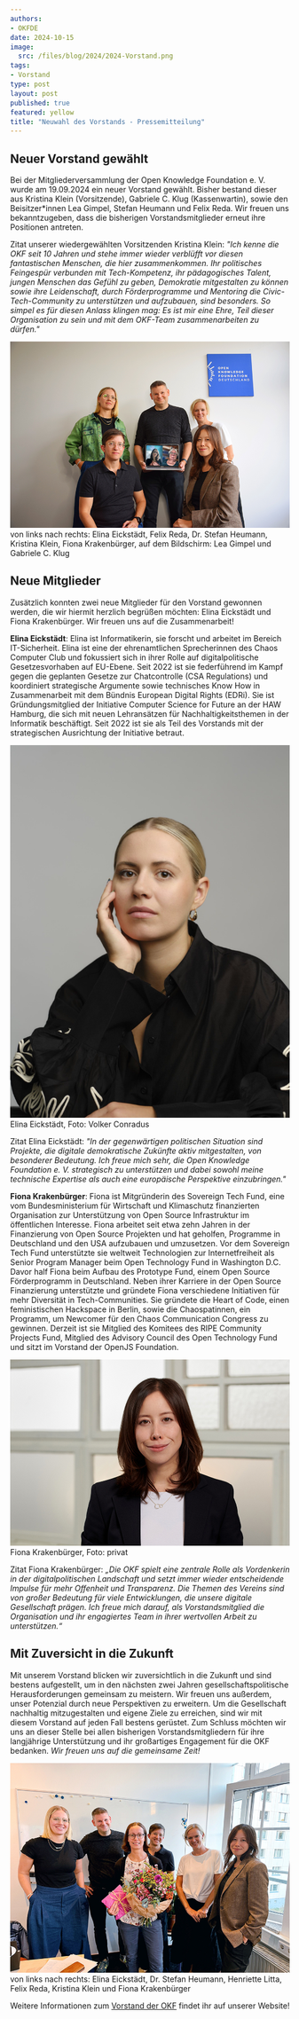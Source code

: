 ```yaml
---
authors:
- OKFDE
date: 2024-10-15
image: 
  src: /files/blog/2024/2024-Vorstand.png
tags:
- Vorstand
type: post
layout: post
published: true
featured: yellow
title: "Neuwahl des Vorstands - Pressemitteilung"
---
```


## Neuer Vorstand gewählt

Bei der Mitgliederversammlung der Open Knowledge Foundation e. V. wurde am 19.09.2024 ein neuer Vorstand gewählt. Bisher bestand dieser aus Kristina Klein (Vorsitzende), Gabriele C. Klug (Kassenwartin), sowie den Beisitzer*innen Lea Gimpel, Stefan Heumann und Felix Reda. Wir freuen uns bekanntzugeben, dass die bisherigen Vorstandsmitglieder erneut ihre Positionen antreten. 

Zitat unserer wiedergewählten Vorsitzenden Kristina Klein: *"Ich kenne die OKF seit 10 Jahren und stehe immer wieder verblüfft vor diesen fantastischen Menschen, die hier zusammenkommen. Ihr politisches Feingespür verbunden mit Tech-Kompetenz, ihr pädagogisches Talent, jungen Menschen das Gefühl zu geben, Demokratie mitgestalten zu können sowie ihre Leidenschaft, durch Förderprogramme und Mentoring die Civic-Tech-Community zu unterstützen und aufzubauen, sind besonders. So simpel es für diesen Anlass klingen mag: Es ist mir eine Ehre, Teil dieser Organisation zu sein und mit dem OKF-Team zusammenarbeiten zu dürfen."*

![von links nach rechts: Elina Eickstädt, Felix Reda, Dr. Stefan Heumann, Kristina Klein, Fiona Krakenbürger, auf dem Bildschirm: Lea Gimpel und Gabriele C. Klug](/files/blog/2024/2024-09-Mitgliederversammlung_1.png) 
von links nach rechts: Elina Eickstädt, Felix Reda, Dr. Stefan Heumann, Kristina Klein, Fiona Krakenbürger, auf dem Bildschirm: Lea Gimpel und Gabriele C. Klug 

## Neue Mitglieder

Zusätzlich konnten zwei neue Mitglieder für den Vorstand gewonnen werden, die wir hiermit herzlich begrüßen möchten: Elina Eickstädt und Fiona Krakenbürger. Wir freuen uns auf die Zusammenarbeit!

**Elina Eickstädt**: Elina ist Informatikerin, sie forscht und arbeitet im Bereich IT-Sicherheit. Elina ist eine der ehrenamtlichen Sprecherinnen des Chaos Computer Club und fokussiert sich in ihrer Rolle auf digitalpolitische Gesetzesvorhaben auf EU-Ebene. Seit 2022 ist sie federführend im Kampf gegen die geplanten Gesetze zur Chatcontrolle (CSA Regulations) und koordiniert strategische Argumente sowie technisches Know How in Zusammenarbeit mit dem Bündnis European Digital Rights (EDRi). Sie ist Gründungsmitglied der Initiative Computer Science for Future an der HAW Hamburg, die sich mit neuen Lehransätzen für Nachhaltigkeitsthemen in der Informatik beschäftigt. Seit 2022 ist sie als Teil des Vorstands mit der strategischen Ausrichtung der Initiative betraut.

![Elina Eickstädt, Foto: Volker Conradus](/files/blog/2024/2024-Elina-Eickstaedt.jpeg) 
Elina Eickstädt, Foto: Volker Conradus

Zitat Elina Eickstädt: *"In der gegenwärtigen politischen Situation sind Projekte, die digitale demokratische Zukünfte aktiv mitgestalten, von besonderer Bedeutung. Ich freue mich sehr, die Open Knowledge Foundation e. V. strategisch zu unterstützen und dabei sowohl meine technische Expertise als auch eine europäische Perspektive einzubringen."*

**Fiona Krakenbürger**: Fiona ist Mitgründerin des Sovereign Tech Fund, eine vom Bundesministerium für Wirtschaft und Klimaschutz finanzierten Organisation zur Unterstützung von Open Source Infrastruktur im öffentlichen Interesse. Fiona arbeitet seit etwa zehn Jahren in der Finanzierung von Open Source Projekten und hat geholfen, Programme in Deutschland und den USA aufzubauen und umzusetzen. Vor dem Sovereign Tech Fund unterstützte sie weltweit Technologien zur Internetfreiheit als Senior Program Manager beim Open Technology Fund in Washington D.C. Davor half Fiona beim Aufbau des Prototype Fund, einem Open Source Förderprogramm in Deutschland. Neben ihrer Karriere in der Open Source Finanzierung unterstützte und gründete Fiona verschiedene Initiativen für mehr Diversität in Tech-Communities. Sie gründete die Heart of Code, einen feministischen Hackspace in Berlin, sowie die Chaospatinnen, ein Programm, um Newcomer für den Chaos Communication Congress zu gewinnen. Derzeit ist sie Mitglied des Komitees des RIPE Community Projects Fund, Mitglied des Advisory Council des Open
Technology Fund und sitzt im Vorstand der OpenJS Foundation.

![Fiona Krakenbürger, Foto: privat](/files/blog/2024/2024-Fiona-Krakenbuerger.jpg) 
Fiona Krakenbürger, Foto: privat

Zitat Fiona Krakenbürger: *„Die OKF spielt eine zentrale Rolle als Vordenkerin in der digitalpolitischen Landschaft und setzt immer wieder entscheidende Impulse für mehr Offenheit und Transparenz. Die Themen des Vereins sind von großer Bedeutung für viele Entwicklungen, die unsere digitale Gesellschaft prägen. Ich freue mich darauf, als Vorstandsmitglied die Organisation und ihr engagiertes Team in ihrer wertvollen Arbeit zu unterstützen.“*

## Mit Zuversicht in die Zukunft

Mit unserem Vorstand blicken wir zuversichtlich in die Zukunft und sind bestens aufgestellt, um in den nächsten zwei Jahren gesellschaftspolitische Herausforderungen gemeinsam zu meistern. Wir freuen uns außerdem, unser Potenzial durch neue Perspektiven zu erweitern. Um die Gesellschaft nachhaltig mitzugestalten und eigene Ziele zu erreichen, sind wir mit diesem Vorstand auf jeden Fall bestens gerüstet. Zum Schluss möchten wir uns an dieser Stelle bei allen bisherigen Vorstandsmitgliedern für ihre langjährige Unterstützung und ihr großartiges Engagement für die OKF bedanken. *Wir freuen uns auf die gemeinsame Zeit!*

![von links nach rechts: Elina Eickstädt, Dr. Stefan Heumann, Henriette Litta, Felix Reda, Kristina Klein und Fiona Krakenbürger](/files/blog/2024/2024-09-Mitgliederversammlung_2.png) 
von links nach rechts: Elina Eickstädt, Dr. Stefan Heumann, Henriette Litta, Felix Reda, Kristina Klein und Fiona Krakenbürger 

Weitere Informationen zum [Vorstand der OKF](https://okfn.de/vorstand/) findet ihr auf unserer Website!
